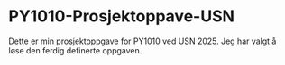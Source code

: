 # PY1010-Prosjektoppave-USN
Dette er min prosjektoppgave for PY1010 ved USN 2025.
Jeg har valgt å løse den ferdig definerte oppgaven.
